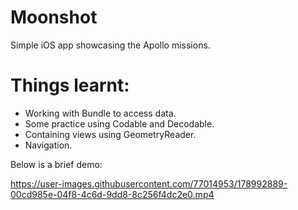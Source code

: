 # Moonshot
Simple iOS app showcasing the Apollo missions.

# Things learnt: 
- Working with Bundle to access data.
- Some practice using Codable and Decodable.
- Containing views using GeometryReader.
- Navigation.

Below is a brief demo:

https://user-images.githubusercontent.com/77014953/178992889-00cd985e-04f8-4c6d-9dd8-8c256f4dc2e0.mp4
